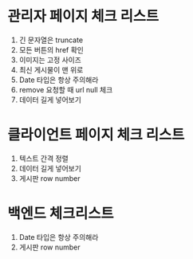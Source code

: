 # 관리자 페이지 체크 리스트

1. 긴 문자열은 truncate
2. 모든 버튼의 href 확인
3. 이미지는 고정 사이즈
4. 최신 게시물이 맨 위로
5. Date 타입은 항상 주의해라
6. remove 요청할 때 url null 체크
7. 데이터 길게 넣어보기

# 클라이언트 페이지 체크 리스트

1. 텍스트 간격 정렬
2. 데이터 길게 넣어보기
3. 게시판 row number

# 백엔드 체크리스트

1. Date 타입은 항상 주의해라
2. 게시판 row number
